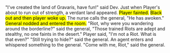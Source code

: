 "I've created the land of Gravaris, have fun!" said Dev. Just when Player's about to run out of strength, a verdant land appeared. <mark class="hltr-blue">Player fainted.</mark> <mark class="hltr-purple">Black out and then player woke up.</mark> The nurse calls the general, "He has awoken." <mark class="hltr-blue">General nodded and entered the room.</mark> "Riot, why were you wandering around the borderline?" said the general, "Those trained Riots are adept and stealthy, no one faints in the desert." Player said, "I'm not a Riot. What is that even?" "Still trying to hide?" said the general. An agent enters and whispered something to the general. "Come with me, Riot," said the general.
